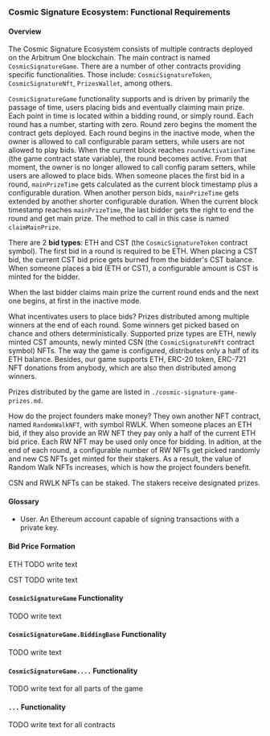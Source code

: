 ### Cosmic Signature Ecosystem: Functional Requirements

#### Overview

The Cosmic Signature Ecosystem consists of multiple contracts deployed on the Arbitrum One blockchain. The main contract is named `CosmicSignatureGame`. There are a number of other contracts providing specific functionalities. Those include: `CosmicSignatureToken`, `CosmicSignatureNft`, `PrizesWallet`, among others.

`CosmicSignatureGame` functionality supports and is driven by primarily the passage of time, users placing bids and eventually claiming main prize. Each point in time is located within a bidding round, or simply round. Each round has a number, starting with zero. Round zero begins the moment the contract gets deployed. Each round begins in the inactive mode, when the owner is allowed to call configurable param setters, while users are not allowed to play bids. When the current block reaches `roundActivationTime` (the game contract state variable), the round becomes active. From that moment, the owner is no longer allowed to call config param setters, while users are allowed to place bids. When someone places the first bid in a round, `mainPrizeTime` gets calculated as the current block timestamp plus a configurable duration. When another person bids, `mainPrizeTime` gets extended by another shorter configurable duration. When the current block timestamp reaches `mainPrizeTime`, the last bidder gets the right to end the round and get main prize. The method to call in this case is named `claimMainPrize`.

There are 2 **bid types**: ETH and CST (the `CosmicSignatureToken` contract symbol). The first bid in a round is required to be ETH. When placing a CST bid, the current CST bid price gets burned from the bidder's CST balance. When someone places a bid (ETH or CST), a configurable amount is CST is minted for the bidder.

When the last bidder claims main prize the current round ends and the next one begins, at first in the inactive mode.

What incentivates users to place bids? Prizes distributed among multiple winners at the end of each round. Some winners get picked based on chance and others deterministically. Supported prize types are ETH, newly minted CST amounts, newly minted CSN (the `CosmicSignatureNft` contract symbol) NFTs. The way the game is configured, distributes only a half of its ETH balance. Besides, our game supports ETH, ERC-20 token, ERC-721 NFT donations from anybody, which are also then distributed among winners.

Prizes distributed by the game are listed in `./cosmic-signature-game-prizes.md`.

How do the project founders make money? They own another NFT contract, named `RandomWalkNFT`, with symbol RWLK. When someone places an ETH bid, if they also provide an RW NFT they pay only a half of the current ETH bid price. Each RW NFT may be used only once for bidding. In adition, at the end of each round, a configurable number of RW NFTs get picked randomly and new CS NFTs get minted for their stakers. As a result, the value of Random Walk NFTs increases, which is how the project founders benefit.

CSN and RWLK NFTs can be staked. The stakers receive designated prizes.

#### Glossary

- User. An Ethereum account capable of signing transactions with a private key.

#### Bid Price Formation

ETH TODO write text

CST TODO write text

#### `CosmicSignatureGame` Functionality

TODO write text

#### `CosmicSignatureGame.BiddingBase` Functionality

TODO write text

#### `CosmicSignatureGame....` Functionality

TODO write text for all parts of the game

#### `...` Functionality

TODO write text for all contracts
